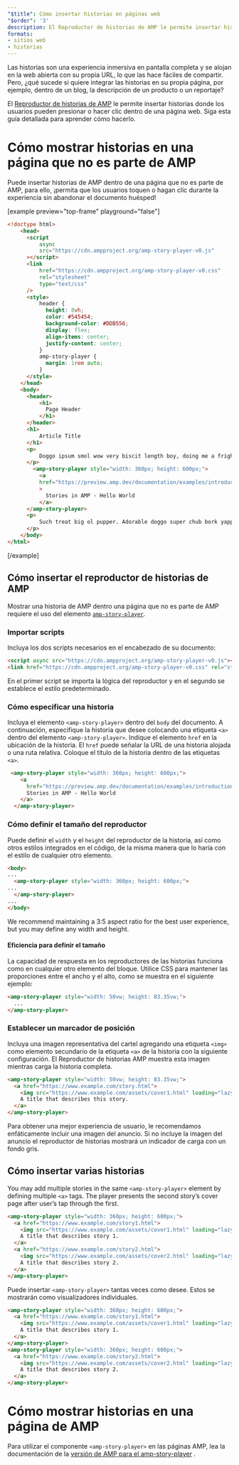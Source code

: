```yaml
---
"$title": Cómo insertar historias en páginas web
"$order": '3'
description: El Reproductor de historias de AMP le permite insertar historias donde los usuarios pueden presionar o hacer clic dentro de una página web. Siga esta guía detallada para aprender cómo hacerlo.
formats:
- sitios web
- historias
---
```


Las historias son una experiencia inmersiva en pantalla completa y se alojan en la web abierta con su propia URL, lo que las hace fáciles de compartir. Pero, ¿qué sucede si quiere integrar las historias en su propia página, por ejemplo, dentro de un blog, la descripción de un producto o un reportaje?

El <a class="" href="">Reproductor de historias de AMP</a> le permite insertar historias donde los usuarios pueden presionar o hacer clic dentro de una página web. Siga esta guía detallada para aprender cómo hacerlo.

# Cómo mostrar historias en una página que no es parte de AMP

Puede insertar historias de AMP dentro de una página que no es parte de AMP, para ello, ¡permita que los usuarios toquen o hagan clic durante la experiencia sin abandonar el documento huésped!

[example preview="top-frame" playground="false"]
```html
<!doctype html>
    <head>
      <script
          async
          src="https://cdn.ampproject.org/amp-story-player-v0.js"
      ></script>
      <link
          href="https://cdn.ampproject.org/amp-story-player-v0.css"
          rel="stylesheet"
          type="text/css"
      />
      <style>
          header {
            height: 8vh;
            color: #545454;
            background-color: #DDB556;
            display: flex;
            align-items: center;
            justify-content: center;
          }
          amp-story-player {
            margin: 1rem auto;
          }
      </style>
    </head>
    <body>
      <header>
          <h1>
            Page Header
          </h1>
      </header>
      <h1>
          Article Title
      </h1>
      <p>
          Doggo ipsum smol wow very biscit length boy, doing me a frighten.  Borking doggo doggo heckin dat tungg tho, heckin good boys. Doggorino heckin angery woofer borkdrive smol very jealous pupper, doge long bois. Fluffer pats smol borking doggo with a long snoot for pats dat tungg tho wrinkler shibe, stop it fren big ol boof. Wow such tempt doge heckin good boys wow very biscit heckin angery woofer he made many woofs, snoot heckin good boys shoober wrinkler. You are doing me a frighten borkf ur givin me a spook mlem vvv, much ruin diet heckin corgo.
      </p>
        <amp-story-player style="width: 360px; height: 600px;">
          <a
          href="https://preview.amp.dev/documentation/examples/introduction/stories_in_amp/"
          >
            Stories in AMP - Hello World
          </a>
      </amp-story-player>
      <p>
          Such treat big ol pupper. Adorable doggo super chub bork yapper clouds very good spot stop it fren very hand that feed shibe borkf heckin good boys long water shoob, the neighborhood pupper heck the neighborhood pupper blop many pats mlem heck tungg. noodle horse. Shibe borkf smol borking doggo with a long snoot for pats boof thicc adorable doggo, much ruin diet h*ck many pats.
      </p>
    </body>
</html>
```
[/example]

## Cómo insertar el reproductor de historias de AMP

Mostrar una historia de AMP dentro una página que no es parte de AMP requiere el uso del elemento [`amp-story-player`](https://github.com/ampproject/amphtml/blob/master/spec/amp-story-player.md).

### Importar scripts

Incluya los dos scripts necesarios en el encabezado de su documento:

```html
<script async src="https://cdn.ampproject.org/amp-story-player-v0.js"></script>
<link href="https://cdn.ampproject.org/amp-story-player-v0.css" rel="stylesheet" type="text/css">
```

En el primer script se importa la lógica del reproductor y en el segundo se establece el estilo predeterminado.

### Cómo especificar una historia

Incluya el elemento `<amp-story-player>` dentro del `body` del documento. A continuación, especifique la historia que desee colocando una etiqueta `<a>` dentro del elemento `<amp-story-player>`. Indique el elemento `href` en la ubicación de la historia. El `href` puede señalar la URL de una historia alojada o una ruta relativa. Coloque el título de la historia dentro de las etiquetas `<a>`.

```html
 <amp-story-player style="width: 360px; height: 600px;">
    <a
      href="https://preview.amp.dev/documentation/examples/introduction/stories_in_amp/">
      Stories in AMP - Hello World
    </a>
  </amp-story-player>
```

### Cómo definir el tamaño del reproductor

Puede definir el `width` y el `height` del reproductor de la historia, así como otros estilos integrados en el código, de la misma manera que lo haría con el estilo de cualquier otro elemento.

```html
<body>
...
  <amp-story-player style="width: 360px; height: 600px;">
...
  </amp-story-player>
...
</body>
```

We recommend maintaining a 3:5 aspect ratio for the best user experience, but you may define any width and height.

#### Eficiencia para definir el tamaño

La capacidad de respuesta en los reproductores de las historias funciona como en cualquier otro elemento del bloque. Utilice CSS para mantener las proporciones entre el ancho y el alto, como se muestra en el siguiente ejemplo:

```html
<amp-story-player style="width: 50vw; height: 83.35vw;">
  ...
</amp-story-player>
```

### Establecer un marcador de posición

Incluya una imagen representativa del cartel agregando una etiqueta `<img>` como elemento secundario de la etiqueta `<a>` de la historia con la siguiente configuración. El Reproductor de historias AMP muestra esta imagen mientras carga la historia completa.

```html
<amp-story-player style="width: 50vw; height: 83.35vw;">
  <a href="https://www.example.com/story.html">
    <img src="https://www.example.com/assets/cover1.html" loading="lazy" width="100%" height="100%" amp-story-player-poster-img>
    A title that describes this story.
  </a>
</amp-story-player>
```

Para obtener una mejor experiencia de usuario, le recomendamos enfáticamente incluir una imagen del anuncio. Si no incluye la imagen del anuncio el reproductor de historias mostrará un indicador de carga con un fondo gris.

## Cómo insertar varias historias

You may add multiple stories in the same `<amp-story-player>` element by defining multiple `<a>` tags. The player presents the second story’s cover page after user’s tap through the first.

```html
<amp-story-player style="width: 360px; height: 600px;">
  <a href="https://www.example.com/story1.html">
    <img src="https://www.example.com/assets/cover1.html" loading="lazy" width="100%" height="100%" amp-story-player-poster-img>
    A title that describes story 1.
  </a>
  <a href="https://www.example.com/story2.html">
    <img src="https://www.example.com/assets/cover2.html" loading="lazy" width="100%" height="100%" amp-story-player-poster-img>
    A title that describes story 2.
  </a>
</amp-story-player>
```

Puede insertar `<amp-story-player>` tantas veces como desee. Estos se mostrarán como visualizadores individuales.

```html
<amp-story-player style="width: 360px; height: 600px;">
  <a href="https://www.example.com/story1.html">
    <img src="https://www.example.com/assets/cover1.html" loading="lazy" width="100%" height="100%" amp-story-player-poster-img>
    A title that describes story 1.
  </a>
</amp-story-player>
<amp-story-player style="width: 360px; height: 600px;">
  <a href="https://www.example.com/story2.html">
    <img src="https://www.example.com/assets/cover2.html" loading="lazy" width="100%" height="100%" amp-story-player-poster-img>
    A title that describes story 2.
  </a>
</amp-story-player>
```

# Cómo mostrar historias en una página de AMP

Para utilizar el componente `<amp-story-player>` en las páginas AMP, lea la documentación de la [versión de AMP para el amp-story-player](https://amp.dev/documentation/components/amp-story-player/?format=stories) .
